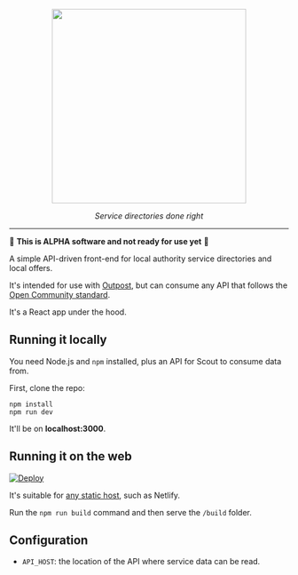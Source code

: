 <p align="center">
    <a href="https://outpost-staging.herokuapp.com/">
        <img src="https://github.com/wearefuturegov/scout-x/blob/master/public/scout.png?raw=true" width="350px" />               
    </a>
</p>
  
<p align="center">
    <em>Service directories done right</em>         
</p>

---

🚨 **This is ALPHA software and not ready for use yet** 🚨

A simple API-driven front-end for local authority service directories and local offers.

It's intended for use with [Outpost](https://github.com/wearefuturegov/outpost), but can consume any API that follows the [Open Community standard](https://opencommunity.org.uk/).

It's a React app under the hood.

## Running it locally

You need Node.js and `npm` installed, plus an API for Scout to consume data from.

First, clone the repo:

```
npm install
npm run dev
```

It'll be on **localhost:3000**.

## Running it on the web

[![Deploy](https://www.netlify.com/img/deploy/button.svg)](
https://app.netlify.com/start/deploy?repository=https://github.com/wearefuturegov/scout-x)

It's suitable for [any static host](https://facebook.github.io/create-react-app/docs/deployment), such as Netlify.

Run the `npm run build` command and then serve the `/build` folder.

## Configuration

- `API_HOST`: the location of the API where service data can be read.
